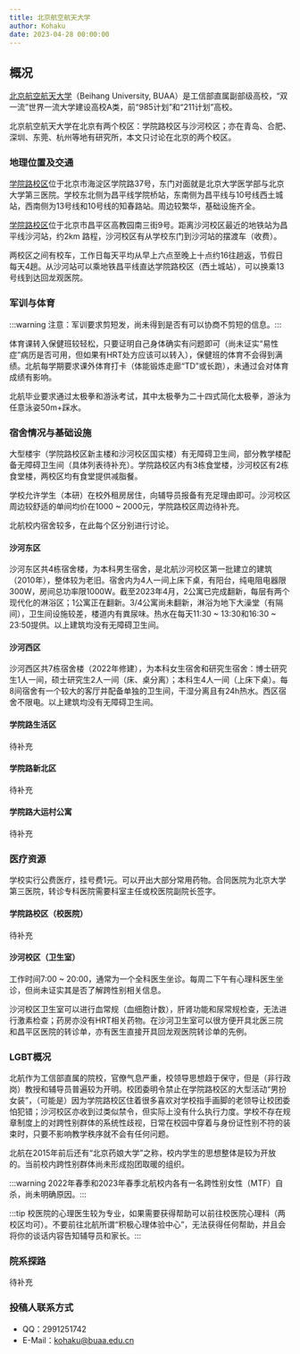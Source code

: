```yaml
---
title: 北京航空航天大学
author: Kohaku
date: 2023-04-28 00:00:00
---
```


## 概况

[北京航空航天大学](https://buaa.edu.cn)（Beihang University, BUAA）是工信部直属副部级高校，“双一流”世界一流大学建设高校A类，前“985计划”和“211计划”高校。

北京航空航天大学在北京有两个校区：学院路校区与沙河校区；亦在青岛、合肥、深圳、东莞、杭州等地有研究所，本文只讨论在北京的两个校区。

### 地理位置及交通

[学院路校区](https://amap.com/place/B000A830XU)位于北京市海淀区学院路37号，东门对面就是北京大学医学部与北京大学第三医院。学校东北侧为昌平线学院桥站，东南侧为昌平线与10号线西土城站，西南侧为13号线和10号线的知春路站。周边较繁华，基础设施齐全。

[学院路校区](https://amap.com/place/B000A87JYS)位于北京市昌平区高教园南三街9号。距离沙河校区最近的地铁站为昌平线沙河站，约2km 路程，沙河校区有从学校东门到沙河站的摆渡车（收费）。

两校区之间有校车，工作日每天平均从早上六点至晚上十点约16往趟返，节假日每天4趟。从沙河站可以乘地铁昌平线直达学院路校区（西土城站），可以换乘13号线到达回龙观医院。

### 军训与体育

:::warning 注意：军训要求剪短发，尚未得到是否有可以协商不剪短的信息。:::

体育课转入保健班较轻松，只要证明自己身体确实有问题即可（尚未证实“易性症”病历是否可用，但如果有HRT处方应该可以转入），保健班的体育不会得到满绩。北航每学期要求课外体育打卡（体能锻炼走廊“TD”或长跑），未通过会对体育成绩有影响。

北航毕业要求通过太极拳和游泳考试，其中太极拳为二十四式简化太极拳，游泳为任意泳姿50m+踩水。

### 宿舍情况与基础设施

大型楼宇（学院路校区新主楼和沙河校区国实楼）有无障碍卫生间，部分教学楼配备无障碍卫生间（具体列表待补充）。学院路校区内有3栋食堂楼，沙河校区有2栋食堂楼，两校区均有食堂提供减脂餐。

学校允许学生（本研）在校外租房居住，向辅导员报备有充足理由即可。沙河校区周边较舒适的单间均价在1000 ~ 2000元，学院路校区周边待补充。

北航校内宿舍较多，在此每个区分别进行讨论。

#### 沙河东区

沙河东区共4栋宿舍楼，为本科男生宿舍，是北航沙河校区第一批建立的建筑（2010年），整体较为老旧。宿舍内为4人一间上床下桌，有阳台，纯电阻电器限300W，房间总功率限1000W。截至2023年4月，2公寓已完成翻新，每层有两个现代化的淋浴区；1公寓正在翻新。3/4公寓尚未翻新，淋浴为地下大澡堂（有隔间），卫生间设施较差，楼道内有粪尿味。热水在每天11:30 ~ 13:30和16:30 ~ 23:50提供。以上建筑均没有无障碍卫生间。

#### 沙河西区

沙河西区共7栋宿舍楼（2022年修建），为本科女生宿舍和研究生宿舍：博士研究生1人一间，硕士研究生2人一间（床、桌分离）；本科生4人一间（上床下桌）。每8间宿舍有一个较大的客厅并配备单独的卫生间，干湿分离且有24h热水。西区宿舍不限电。以上建筑均没有无障碍卫生间。

#### 学院路生活区

待补充

#### 学院路新北区

待补充

#### 学院路大运村公寓

待补充

### 医疗资源

学校实行公费医疗，挂号费1元。可以开出大部分常用药物。合同医院为北京大学第三医院，转诊专科医院需要科室主任或校医院副院长签字。

#### 学院路校区（校医院）

待补充

#### 沙河校区（卫生室）

工作时间7:00 ~ 20:00，通常为一个全科医生坐诊。每周二下午有心理科医生坐诊，但尚未证实其是否了解跨性别相关信息。

沙河校区卫生室可以进行血常规（血细胞计数），肝肾功能和尿常规检查，无法进行激素检查；药房亦没有HRT相关药物。在沙河卫生室可以很方便开具北医三院和昌平区医院的转诊单，亦有医生直接开具回龙观医院转诊单的先例。

### LGBT概况

北航作为工信部直属的院校，官僚气息严重，校领导思想趋于保守，但是（非行政岗）教授和辅导员普遍较为开明。校团委明令禁止在学院路校区的大型活动“男扮女装”，（可能是）因为学院路校区住着很多喜欢对学校指手画脚的老领导让校团委怕犯错；沙河校区亦收到过类似禁令，但实际上没有什么执行力度。学校不存在规章制度上的对跨性别群体的系统性歧视，日常在校园中穿着与身份证性别不符的装束时，只要不影响教学秩序就不会有任何问题。

北航在2015年前后还有“北京药娘大学”之称，校内学生的思想整体是较为开放的。当前校内跨性别群体尚未形成抱团取暖的组织。

:::warning 2022年春季和2023年春季北航校内各有一名跨性别女性（MTF）自杀，尚未明确原因。:::

:::tip 校医院的心理医生较为专业，如果需要获得帮助可以前往校医院心理科（两校区均可）。不要前往北航所谓“积极心理体验中心”，无法获得任何帮助，并且会将你的谈话内容告知辅导员和家长。:::

### 院系探路

待补充

### 投稿人联系方式

- QQ：2991251742
- E-Mail：<kohaku@buaa.edu.cn>
